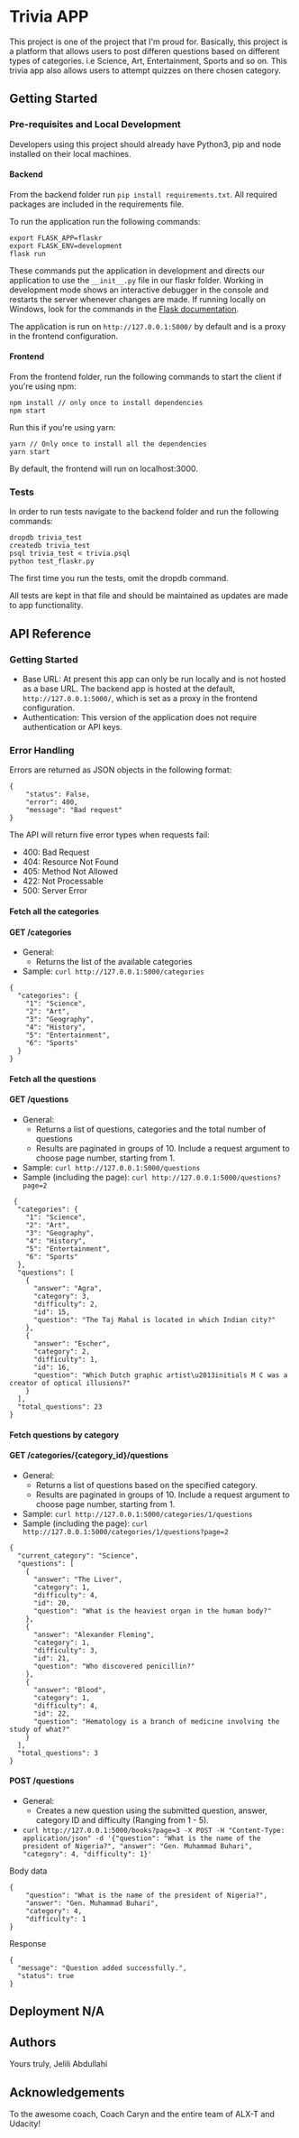 # Trivia APP

This project is one of the project that I'm proud for. Basically, this project is a platform that allows users to post differen questions based on different types of categories. i.e Science, Art, Entertainment, Sports and so on. This trivia app also allows users to attempt quizzes on there chosen category.

## Getting Started

### Pre-requisites and Local Development

Developers using this project should already have Python3, pip and node installed on their local machines.

#### Backend

From the backend folder run `pip install requirements.txt`. All required packages are included in the requirements file.

To run the application run the following commands:

```
export FLASK_APP=flaskr
export FLASK_ENV=development
flask run
```

These commands put the application in development and directs our application to use the `__init__.py` file in our flaskr folder. Working in development mode shows an interactive debugger in the console and restarts the server whenever changes are made. If running locally on Windows, look for the commands in the [Flask documentation](http://flask.pocoo.org/docs/1.0/tutorial/factory/).

The application is run on `http://127.0.0.1:5000/` by default and is a proxy in the frontend configuration.

#### Frontend

From the frontend folder, run the following commands to start the client if you're using npm:

```
npm install // only once to install dependencies
npm start
```

Run this if you're using yarn:

```
yarn // Only once to install all the dependencies
yarn start
```

By default, the frontend will run on localhost:3000.

### Tests

In order to run tests navigate to the backend folder and run the following commands:

```
dropdb trivia_test
createdb trivia_test
psql trivia_test < trivia.psql
python test_flaskr.py
```

The first time you run the tests, omit the dropdb command.

All tests are kept in that file and should be maintained as updates are made to app functionality.

## API Reference

### Getting Started

- Base URL: At present this app can only be run locally and is not hosted as a base URL. The backend app is hosted at the default, `http://127.0.0.1:5000/`, which is set as a proxy in the frontend configuration.
- Authentication: This version of the application does not require authentication or API keys.

### Error Handling

Errors are returned as JSON objects in the following format:

```
{
    "status": False,
    "error": 400,
    "message": "Bad request"
}
```

The API will return five error types when requests fail:

- 400: Bad Request
- 404: Resource Not Found
- 405: Method Not Allowed
- 422: Not Processable
- 500: Server Error

#### Fetch all the categories

#### GET /categories

- General:
  - Returns the list of the available categories
- Sample: `curl http://127.0.0.1:5000/categories`

```
{
  "categories": {
    "1": "Science",
    "2": "Art",
    "3": "Geography",
    "4": "History",
    "5": "Entertainment",
    "6": "Sports"
  }
}
```

#### Fetch all the questions

#### GET /questions

- General:
  - Returns a list of questions, categories and the total number of questions
  - Results are paginated in groups of 10. Include a request argument to choose page number, starting from 1.
- Sample: `curl http://127.0.0.1:5000/questions`
- Sample (including the page): `curl http://127.0.0.1:5000/questions?page=2`

```
 {
  "categories": {
    "1": "Science",
    "2": "Art",
    "3": "Geography",
    "4": "History",
    "5": "Entertainment",
    "6": "Sports"
  },
  "questions": [
    {
      "answer": "Agra",
      "category": 3,
      "difficulty": 2,
      "id": 15,
      "question": "The Taj Mahal is located in which Indian city?"
    },
    {
      "answer": "Escher",
      "category": 2,
      "difficulty": 1,
      "id": 16,
      "question": "Which Dutch graphic artist\u2013initials M C was a creator of optical illusions?"
    }
  ],
  "total_questions": 23
}
```

#### Fetch questions by category

#### GET /categories/{category_id}/questions

- General:
  - Returns a list of questions based on the specified category.
  - Results are paginated in groups of 10. Include a request argument to choose page number, starting from 1.
- Sample: `curl http://127.0.0.1:5000/categories/1/questions`
- Sample (including the page): `curl http://127.0.0.1:5000/categories/1/questions?page=2`

```
{
  "current_category": "Science",
  "questions": [
    {
      "answer": "The Liver",
      "category": 1,
      "difficulty": 4,
      "id": 20,
      "question": "What is the heaviest organ in the human body?"
    },
    {
      "answer": "Alexander Fleming",
      "category": 1,
      "difficulty": 3,
      "id": 21,
      "question": "Who discovered penicillin?"
    },
    {
      "answer": "Blood",
      "category": 1,
      "difficulty": 4,
      "id": 22,
      "question": "Hematology is a branch of medicine involving the study of what?"
    }
  ],
  "total_questions": 3
}
```

#### POST /questions

- General:
  - Creates a new question using the submitted question, answer, category ID and difficulty (Ranging from 1 - 5).
- `curl http://127.0.0.1:5000/books?page=3 -X POST -H "Content-Type: application/json" -d '{"question": "What is the name of the president of Nigeria?", "answer": "Gen. Muhammad Buhari", "category": 4, "difficulty": 1}'`

Body data

```
{
    "question": "What is the name of the president of Nigeria?",
    "answer": "Gen. Muhammad Buhari",
    "category": 4,
    "difficulty": 1
}
```

Response

```
{
  "message": "Question added successfully.",
  "status": true
}
```

## Deployment N/A

## Authors

Yours truly, Jelili Abdullahi

## Acknowledgements

To the awesome coach, Coach Caryn and the entire team of ALX-T and Udacity!
